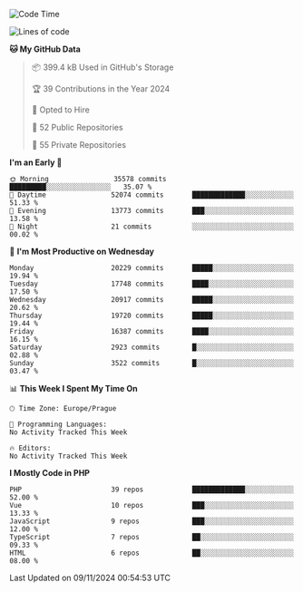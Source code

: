 <!--START_SECTION:waka-->
![Code Time](http://img.shields.io/badge/Code%20Time-1%2C583%20hrs%2058%20mins-blue)

![Lines of code](https://img.shields.io/badge/From%20Hello%20World%20I%27ve%20Written-31.8%20million%20lines%20of%20code-blue)

**🐱 My GitHub Data** 

> 📦 399.4 kB Used in GitHub's Storage 
 > 
> 🏆 39 Contributions in the Year 2024
 > 
> 💼 Opted to Hire
 > 
> 📜 52 Public Repositories 
 > 
> 🔑 55 Private Repositories 
 > 
**I'm an Early 🐤** 

```text
🌞 Morning                35578 commits       █████████░░░░░░░░░░░░░░░░   35.07 % 
🌆 Daytime                52074 commits       █████████████░░░░░░░░░░░░   51.33 % 
🌃 Evening                13773 commits       ███░░░░░░░░░░░░░░░░░░░░░░   13.58 % 
🌙 Night                  21 commits          ░░░░░░░░░░░░░░░░░░░░░░░░░   00.02 % 
```
📅 **I'm Most Productive on Wednesday** 

```text
Monday                   20229 commits       █████░░░░░░░░░░░░░░░░░░░░   19.94 % 
Tuesday                  17748 commits       ████░░░░░░░░░░░░░░░░░░░░░   17.50 % 
Wednesday                20917 commits       █████░░░░░░░░░░░░░░░░░░░░   20.62 % 
Thursday                 19720 commits       █████░░░░░░░░░░░░░░░░░░░░   19.44 % 
Friday                   16387 commits       ████░░░░░░░░░░░░░░░░░░░░░   16.15 % 
Saturday                 2923 commits        █░░░░░░░░░░░░░░░░░░░░░░░░   02.88 % 
Sunday                   3522 commits        █░░░░░░░░░░░░░░░░░░░░░░░░   03.47 % 
```


📊 **This Week I Spent My Time On** 

```text
🕑︎ Time Zone: Europe/Prague

💬 Programming Languages: 
No Activity Tracked This Week

🔥 Editors: 
No Activity Tracked This Week
```

**I Mostly Code in PHP** 

```text
PHP                      39 repos            █████████████░░░░░░░░░░░░   52.00 % 
Vue                      10 repos            ███░░░░░░░░░░░░░░░░░░░░░░   13.33 % 
JavaScript               9 repos             ███░░░░░░░░░░░░░░░░░░░░░░   12.00 % 
TypeScript               7 repos             ██░░░░░░░░░░░░░░░░░░░░░░░   09.33 % 
HTML                     6 repos             ██░░░░░░░░░░░░░░░░░░░░░░░   08.00 % 
```




 Last Updated on 09/11/2024 00:54:53 UTC
<!--END_SECTION:waka-->
<!--
**AlexKratky/AlexKratky** is a ✨ _special_ ✨ repository because its `README.md` (this file) appears on your GitHub profile.

Here are some ideas to get you started:

- 🔭 I’m currently working on ...
- 🌱 I’m currently learning ...
- 👯 I’m looking to collaborate on ...
- 🤔 I’m looking for help with ...
- 💬 Ask me about ...
- 📫 How to reach me: ...
- 😄 Pronouns: ...
- ⚡ Fun fact: ...
-->

